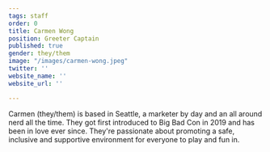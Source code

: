 ```yaml
---
tags: staff
order: 0
title: Carmen Wong
position: Greeter Captain
published: true
gender: they/them
image: "/images/carmen-wong.jpeg"
twitter: ''
website_name: ''
website_url: ''

---
```

Carmen (they/them) is based in Seattle, a marketer by day and an all around nerd all the time. They got first introduced to Big Bad Con in 2019 and has been in love ever since. They're passionate about promoting a safe, inclusive and supportive environment for everyone to play and fun in.